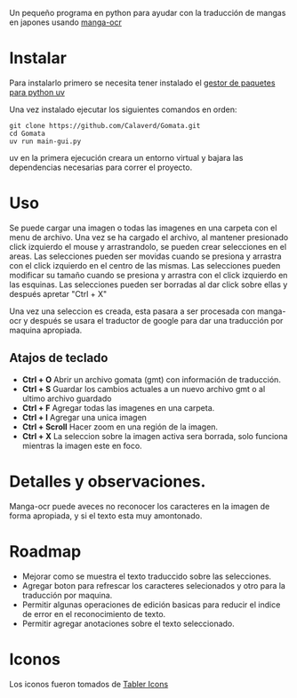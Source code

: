 
Un pequeño programa en python para ayudar con la traducción de mangas en japones usando [manga-ocr](https://github.com/kha-white/manga-ocr)


# Instalar

Para instalarlo primero se necesita tener instalado el [gestor de paquetes para python uv](https://github.com/astral-sh/uv?tab=readme-ov-file#installation)

Una vez instalado ejecutar los siguientes comandos en orden:

```
git clone https://github.com/Calaverd/Gomata.git
cd Gomata
uv run main-gui.py
```

uv en la primera ejecución creara un entorno virtual y bajara las dependencias necesarias para correr el proyecto.

# Uso

Se puede cargar una imagen o todas las imagenes en una carpeta con el menu de archivo. 
Una vez se ha cargado el archivo, al mantener presionado click izquierdo el mouse y arrastrandolo, se pueden crear selecciones
en el areas.
Las selecciones pueden ser movidas cuando se presiona y arrastra con el click izquierdo en el centro de las mismas.
Las selecciones pueden modificar su tamaño cuando se presiona y arrastra con el click izquierdo en
las esquinas.
Las selecciones pueden ser borradas al dar click sobre ellas y después apretar "Ctrl + X"

Una vez una seleccion es creada, esta pasara a ser procesada con manga-ocr y después se usara el traductor de google
para dar una traducción por maquina apropiada.

## Atajos de teclado 

 * **Ctrl + O** Abrir un archivo gomata (gmt) con información de traducción.
 * **Ctrl + S** Guardar los cambios actuales a un nuevo archivo gmt o al ultimo archivo guardado
 * **Ctrl + F** Agregar todas las imagenes en una carpeta.
 * **Ctrl + I** Agregar una unica imagen 
 * **Ctrl + Scroll** Hacer zoom en una región de la imagen.
 * **Ctrl + X** La seleccion sobre la imagen activa sera borrada, solo funciona mientras la imagen este en foco.

# Detalles y observaciones.

Manga-ocr puede aveces no reconocer los caracteres en la imagen de forma apropiada, y si el texto esta muy amontonado.

# Roadmap

 * Mejorar como se muestra el texto traduccido sobre las selecciones.
 * Agregar boton para refrescar los caracteres selecionados y otro para la traducción por maquina.
 * Permitir algunas operaciones de edición basicas para reducir el indice de error en el reconocimiento de texto.
 * Permitir agregar anotaciones sobre el texto seleccionado.

# Iconos

Los iconos fueron tomados de [Tabler Icons](https://tablericons.com/)